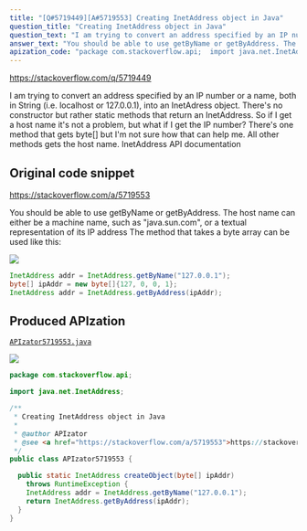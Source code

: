 ```yaml
---
title: "[Q#5719449][A#5719553] Creating InetAddress object in Java"
question_title: "Creating InetAddress object in Java"
question_text: "I am trying to convert an address specified by an IP number or a name, both in String (i.e. localhost or 127.0.0.1), into an InetAdress object. There's no constructor but rather static methods that return an InetAddress. So if I get a host name it's not a problem, but what if I get the IP number? There's one method that gets byte[] but I'm not sure how that can help me. All other methods gets the host name. InetAddress API documentation"
answer_text: "You should be able to use getByName or getByAddress. The host name can either be a machine   name, such as \"java.sun.com\", or a   textual representation of its IP   address The method that takes a byte array can be used like this:"
apization_code: "package com.stackoverflow.api;  import java.net.InetAddress;  /**  * Creating InetAddress object in Java  *  * @author APIzator  * @see <a href=\"https://stackoverflow.com/a/5719553\">https://stackoverflow.com/a/5719553</a>  */ public class APIzator5719553 {    public static InetAddress createObject(byte[] ipAddr)     throws RuntimeException {     InetAddress addr = InetAddress.getByName(\"127.0.0.1\");     return InetAddress.getByAddress(ipAddr);   } }"
---
```


https://stackoverflow.com/q/5719449

I am trying to convert an address specified by an IP number or a name, both in String (i.e. localhost or 127.0.0.1), into an InetAdress object. There&#x27;s no constructor but rather static methods that return an InetAddress. So if I get a host name it&#x27;s not a problem, but what if I get the IP number? There&#x27;s one method that gets byte[] but I&#x27;m not sure how that can help me. All other methods gets the host name.
InetAddress API documentation



## Original code snippet

https://stackoverflow.com/a/5719553

You should be able to use getByName or getByAddress.
The host name can either be a machine
  name, such as &quot;java.sun.com&quot;, or a
  textual representation of its IP
  address
The method that takes a byte array can be used like this:

<div class="code-logo"><img src="/stackoverflow.png" /></div>

```java
InetAddress addr = InetAddress.getByName("127.0.0.1");
byte[] ipAddr = new byte[]{127, 0, 0, 1};
InetAddress addr = InetAddress.getByAddress(ipAddr);
```

## Produced APIzation

[`APIzator5719553.java`](https://github.com/pasqualesalza/apization-temp-data/raw/master/search/APIzator5719553.java)

<div class="code-logo"><img src="/apizator.png" /></div>

```java
package com.stackoverflow.api;

import java.net.InetAddress;

/**
 * Creating InetAddress object in Java
 *
 * @author APIzator
 * @see <a href="https://stackoverflow.com/a/5719553">https://stackoverflow.com/a/5719553</a>
 */
public class APIzator5719553 {

  public static InetAddress createObject(byte[] ipAddr)
    throws RuntimeException {
    InetAddress addr = InetAddress.getByName("127.0.0.1");
    return InetAddress.getByAddress(ipAddr);
  }
}

```